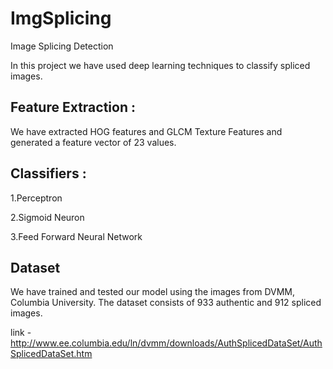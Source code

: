 # ImgSplicing
Image Splicing Detection

In this project we have used deep learning techniques to classify spliced images. 

## Feature Extraction :

We have extracted HOG features and GLCM Texture Features and generated a feature vector of 23 values.

## Classifiers :

1.Perceptron

2.Sigmoid Neuron

3.Feed Forward Neural Network

## Dataset

We have trained and tested our model using the images from DVMM, Columbia University.
The dataset consists of 933 authentic and 912 spliced images.

link - http://www.ee.columbia.edu/ln/dvmm/downloads/AuthSplicedDataSet/AuthSplicedDataSet.htm
